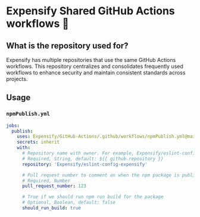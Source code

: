 # Expensify Shared GitHub Actions workflows 🔄 

## What is the repository used for?

Expensify has multiple repositories that use the same GitHub Actions workflows. This repository centralizes and consolidates frequently used workflows to enhance security and maintain consistent standards across projects.

## Usage

### `npmPublish.yml`

```yml
jobs:
  publish:
    uses: Expensify/GitHub-Actions/.github/workflows/npmPublish.yml@main
    secrets: inherit
    with:
      # Repository name with owner. For example, Expensify/eslint-config-expensify
      # Required, String, default: ${{ github.repository }}
      repository: 'Expensify/eslint-config-expensify'

      # Pull request number to comment on when the npm package is published
      # Required, Number
      pull_request_number: 123

      # True if we should run npm run build for the package
      # Optional, Boolean, default: false
      should_run_build: true
```
